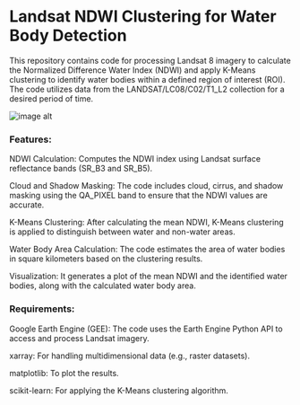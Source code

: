 # Landsat NDWI Clustering for Water Body Detection

This repository contains code for processing Landsat 8 imagery to calculate the Normalized Difference Water Index (NDWI) and apply K-Means clustering to identify water bodies within a defined region of interest (ROI). The code utilizes data from the LANDSAT/LC08/C02/T1_L2 collection for a desired period of time.








![image alt](https://github.com/SaeidDaliriSusefi/Water-Body/blob/483c6aaef4a41999612a054585491e7348f92ffc/Images/Examples.jpg)



### Features:
NDWI Calculation: Computes the NDWI index using Landsat surface reflectance bands (SR_B3 and SR_B5).

Cloud and Shadow Masking: The code includes cloud, cirrus, and shadow masking using the QA_PIXEL band to ensure that the NDWI values are accurate.

K-Means Clustering: After calculating the mean NDWI, K-Means clustering is applied to distinguish between water and non-water areas.

Water Body Area Calculation: The code estimates the area of water bodies in square kilometers based on the clustering results.

Visualization: It generates a plot of the mean NDWI and the identified water bodies, along with the calculated water body area.



### Requirements:
Google Earth Engine (GEE): The code uses the Earth Engine Python API to access and process Landsat imagery.

xarray: For handling multidimensional data (e.g., raster datasets).

matplotlib: To plot the results.

scikit-learn: For applying the K-Means clustering algorithm.
